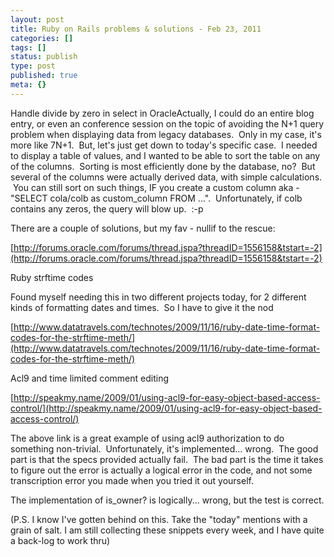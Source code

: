 ```yaml
---
layout: post
title: Ruby on Rails problems & solutions - Feb 23, 2011
categories: []
tags: []
status: publish
type: post
published: true
meta: {}
---
```


Handle divide by zero in select in OracleActually, I could do an entire blog entry, or even an conference session on the topic of avoiding the N+1 query problem when displaying data from legacy databases.  Only in my case, it's more like 7N+1.  But, let's just get down to today's specific case.  I needed to display a table of values, and I wanted to be able to sort the table on 
any of the columns.  Sorting is most efficiently done by the database, no?  But several of the columns were actually derived data, with simple calculations.  You can still sort on such things, IF you create a custom column aka - "SELECT cola/colb as custom_column FROM ...".  Unfortunately, if colb contains any zeros, the query will blow up.  :-p


There are a couple of solutions, but my fav - nullif to the rescue:

[http://forums.oracle.com/forums/thread.jspa?threadID=1556158&tstart=-2](http://forums.oracle.com/forums/thread.jspa?threadID=1556158&tstart=-2)

Ruby strftime codes



Found myself needing this in two different projects today, for 2 different kinds of formatting dates and times.  So I have to give it the nod

[http://www.datatravels.com/technotes/2009/11/16/ruby-date-time-format-codes-for-the-strftime-meth/](http://www.datatravels.com/technotes/2009/11/16/ruby-date-time-format-codes-for-the-strftime-meth/)

Acl9 and time limited comment editing

[http://speakmy.name/2009/01/using-acl9-for-easy-object-based-access-control/](http://speakmy.name/2009/01/using-acl9-for-easy-object-based-access-control/)

The above link is a great example of using acl9 authorization to do something non-trivial.  Unfortunately, it's implemented... wrong.  The good part is that the specs provided actually fail.  The bad part is the time it takes to figure out the error is actually a logical error in the code, and not some transcription error you made when you tried it out yourself.

The implementation of is_owner? is logically... wrong, but the test is correct.

(P.S. I know I've gotten behind on this. Take the "today" mentions with a grain of salt. I am still collecting these snippets every week, and I have quite a back-log to work thru)
